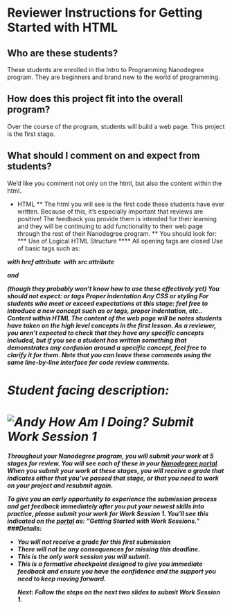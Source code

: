 # Reviewer Instructions for Getting Started with HTML
## Who are these students?
These students are enrolled in the Intro to Programming Nanodegree program. They are beginners and brand new to the world of programming. 
## How does this project fit into the overall program?
Over the course of the program, students will build a web page.  This project is the first stage.   
## What should I comment on and expect from students?
We’d like you comment not only on the html, but also the content within the html.
* HTML 
** The html you will see is the first code these students have ever written.  Because of this, it’s especially important that reviews are positive! The feedback you provide them is intended for their learning and they will be continuing to add functionality to their web page through the rest of their Nanodegree program.
** You should look for:
*** Use of Logical HTML Structure 
****  All opening tags are closed
Use of basic tags such as:
<b>
<em>
<a> with href attribute
<img> with src attribute 
<p>
<span> and <div> (though they probably won’t know how to use these effectively yet)
You should not expect:
<head> or <body> tags
Proper indentation
Any CSS or styling
For students who meet or exceed expectations at this stage: feel free to introduce a new concept such as <head> or <body> tags, proper indentation, etc.. 
Content within HTML
The content of the web page will be notes students have taken on the high level concepts in the first lesson.  As a reviewer, you aren’t expected to check that they have any specific concepts included, but if you see a student has written something that demonstrates any confusion around a specific concept, feel free to clarify it for them. 
Note that you can leave these comments using the same line-by-line interface for code review comments.




# Student facing description: 
# ![Andy](http://i.imgur.com/fdGeWES.png) How Am I Doing? Submit Work Session 1
Throughout your Nanodegree program, you will submit your work at 5 stages for review.  You will see each of these in your <a href="https://udacity.com/course/nd000" target="_blank">Nanodegree portal</a>.  When you submit your work at these stages, you will receive a grade that indicates either that you've passed that stage, or that you need to work on your project and resubmit again.  
 
To give you an <em>early opportunity</em> to experience the submission process and get feedback <em>immediately</em> after you put your newest skills into practice, please submit your work for Work Session 1.  You'll see this indicated on the <a href="https://udacity.com/course/nd000" target="_blank">portal</a> as: "Getting Started with Work Sessions."  
###Details:
<ul>
<li>You <b>will not receive a grade</b> for this first submission
<li>There <b>will not be any consequences</b> for missing this deadline.  
<li>This is the <b>only work session you will submit.</b>  
<li>This is a <b>formative checkpoint</b> designed to give you immediate feedback and ensure you have the confidence and the support you need to keep moving forward.  

Next: Follow the steps on the next two slides to submit Work Session 1.

